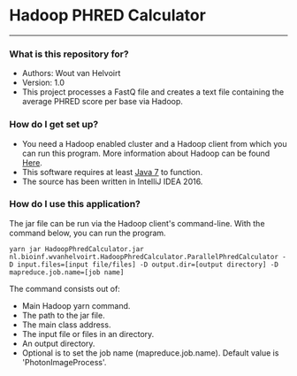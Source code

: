 # Hadoop PHRED Calculator #

---------------------

### What is this repository for? ###

* Authors: Wout van Helvoirt
* Version: 1.0
* This project processes a FastQ file and creates a text file containing the average PHRED score per base via Hadoop.

### How do I get set up? ###

* You need a Hadoop enabled cluster and a Hadoop client from which you can run this program. More information about Hadoop can be found [Here](http://hadoop.apache.org).
* This software requires at least [Java 7](https://www.oracle.com/downloads/index.html) to function.
* The source has been written in IntelliJ IDEA 2016.

### How do I use this application? ###

The jar file can be run via the Hadoop client's command-line. With the command below, you can run the program.

    yarn jar HadoopPhredCalculator.jar nl.bioinf.wvanhelvoirt.HadoopPhredCalculator.ParallelPhredCalculator -D input.files=[input file/files] -D output.dir=[output directory] -D mapreduce.job.name=[job name]

The command consists out of:

* Main Hadoop yarn command.
* The path to the jar file.
* The main class address.
* The input file or files in an directory.
* An output directory.
* Optional is to set the job name (mapreduce.job.name). Default value is 'PhotonImageProcess'.
